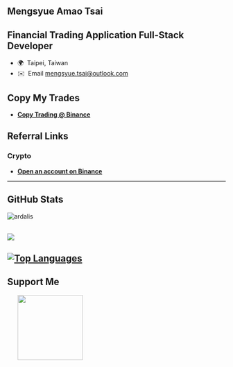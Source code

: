 Mengsyue Amao Tsai
--------------------------------------------------
Financial Trading Application Full-Stack Developer
--------------------------------------------------
* 🌍  Taipei, Taiwan
* ✉️  Email [mengsyue.tsai@outlook.com](mailto:mengsyue.tsai@outlook.com)

## Copy My Trades
- **[Copy Trading @ Binance](https://www.binance.com/zh-TC/copy-trading/lead-details/3712048317665458945?timeRange=90D)**

## Referral Links
### Crypto
- **[Open an account on Binance](https://www.binance.com/zh-TC/activity/referral/offers)**

--------------------------------------------------
## GitHub Stats

<div>
  <img align="center" src="https://github-readme-stats.vercel.app/api?username=MengsyueAmaoTsai&show_icons=true&theme=dark" alt="ardalis" />
<div/>
<br />

<a href="http://www.github.com/MengsyueAmaoTsai"><img src="https://github-readme-streak-stats.herokuapp.com/?user=MengsyueAmaoTsai&stroke=ffffff&background=1c1917&ring=0891b2&fire=0891b2&currStreakNum=ffffff&currStreakLabel=0891b2&sideNums=ffffff&sideLabels=ffffff&dates=ffffff" /></a>

<a href="https://github.com/MengsyueAmaoTsai" align="left"><img src="https://github-readme-stats.vercel.app/api/top-langs/?username=MengsyueAmaoTsai&langs_count=30&title_color=0891b2&text_color=ffffff&icon_color=0891b2&bg_color=1c1917&hide_border=true&locale=en&custom_title=Top%20%Languages" alt="Top Languages" /></a>
--------------------------------------------------

## Support Me

<ul style="list-style-type: none; margin: 0;">

<li style="display: inline-block; margin-right: 0.25rem;"><a href="https://www.buymeacoffee.com/mengsyueamaotsai"><img src="https://cdn.buymeacoffee.com/buttons/v2/default-yellow.png" width="150"/></a></li>

</ul>
